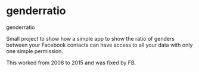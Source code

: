 # genderratio
genderratio

Small project to show how a simple app to show the ratio of genders between your Facebook contacts can have access to all your data with only one simple permission.


This worked from 2008 to 2015 and was fixed by FB.



